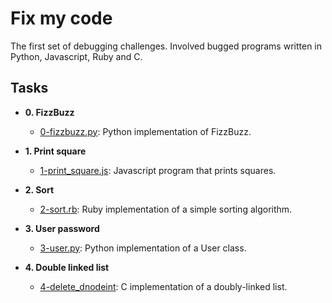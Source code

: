 # Fix my code

The first set of debugging challenges. Involved bugged programs written in
Python, Javascript, Ruby and C.

## Tasks

* **0. FizzBuzz**
  * [0-fizzbuzz.py](./0-fizzbuzz.py): Python implementation of FizzBuzz.

* **1. Print square**
  * [1-print_square.js](./1-print_square.js): Javascript program that prints squares.
* **2. Sort**
  * [2-sort.rb](./2-sort.rb): Ruby implementation of a simple sorting algorithm.
* **3. User password**
  * [3-user.py](./3-user.py ): Python implementation of a User class.
* **4. Double linked list**
  * [4-delete_dnodeint](./4-delete_dnodeint/): C implementation of a
doubly-linked list.
